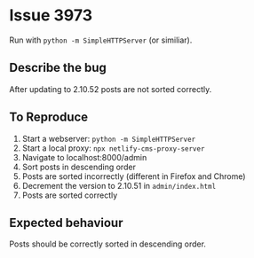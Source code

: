 # Issue 3973

Run with `python -m SimpleHTTPServer` (or similiar).

## Describe the bug

After updating to 2.10.52 posts are not sorted correctly. 

## To Reproduce

1. Start a webserver: `python -m SimpleHTTPServer`
2. Start a local proxy: `npx netlify-cms-proxy-server`
3. Navigate to localhost:8000/admin
4. Sort posts in descending order
5. Posts are sorted incorrectly (different in Firefox and Chrome)
6. Decrement the version to 2.10.51 in `admin/index.html`
7. Posts are sorted correctly

## Expected behaviour

Posts should be correctly sorted in descending order.
